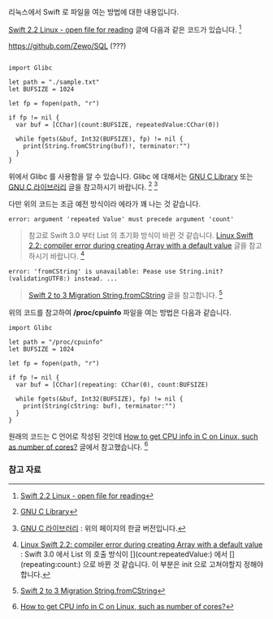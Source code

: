 리눅스에서 Swift 로 파일을 여는 방법에 대한 내용입니다.

[Swift 2.2 Linux - open file for reading](http://stackoverflow.com/questions/34296614/swift-2-2-linux-open-file-for-reading) 글에 다음과 같은 코드가 있습니다. [^stackoverflow-34296614]

https://github.com/Zewo/SQL (???)

```

import Glibc

let path = "./sample.txt"
let BUFSIZE = 1024

let fp = fopen(path, "r")

if fp != nil {
  var buf = [CChar](count:BUFSIZE, repeatedValue:CChar(0))
  
  while fgets(&buf, Int32(BUFSIZE), fp) != nil {
    print(String.fromCString(buf)!, terminator:"")
  }
}
```

위에서 Glibc 를 사용함을 알 수 있습니다. Glibc 에 대해서는 [GNU C Library](https://en.wikipedia.org/wiki/GNU_C_Library) 또는 [GNU C 라이브러리](https://ko.wikipedia.org/wiki/GNU_C_라이브러리) 글을 참고하시기 바랍니다. [^wikipedia-gnu-c] [^wikipedia-gnu-c-ko]

다만 위의 코드는 조금 예전 방식이라 에라가 꽤 나는 것 같습니다. 

`error: argument 'repeated Value' must precede argument 'count'`

> 참고로 Swift 3.0 부터 List 의 초기화 방식이 바뀐 것 같습니다. [Linux Swift 2.2: compiler error during creating Array with a default value](https://forums.developer.apple.com/thread/45218) 글을 참고하시기 바랍니다. [^forums-45218]

`error: 'fromCString' is unavailable: Pease use String.init?(validatingUTF8:) instead. ...`

> [Swift 2 to 3 Migration String.fromCString](http://stackoverflow.com/questions/39745108/swift-2-to-3-migration-string-fromcstring) 글을 참고합니다. [^stackoverflow-39745108]


위의 코드를 참고하여 **/proc/cpuinfo** 파일을 여는 방법은 다음과 같습니다.

```
import Glibc

let path = "/proc/cpuinfo"
let BUFSIZE = 1024

let fp = fopen(path, "r")

if fp != nil {
  var buf = [CChar](repeating: CChar(0), count:BUFSIZE)
  
  while fgets(&buf, Int32(BUFSIZE), fp) != nil {
    print(String(cString: buf), terminator:"")
  }
}
```

원래의 코드는 C 언어로 작성된 것인데 [How to get CPU info in C on Linux, such as number of cores?](http://stackoverflow.com/questions/9629850/how-to-get-cpu-info-in-c-on-linux-such-as-number-of-cores) 글에서 참고했습니다. [^stackoverflow-9629850]

### 참고 자료

[^stackoverflow-34296614]: [Swift 2.2 Linux - open file for reading](http://stackoverflow.com/questions/34296614/swift-2-2-linux-open-file-for-reading)

[^wikipedia-gnu-c]: [GNU C Library](https://en.wikipedia.org/wiki/GNU_C_Library)

[^wikipedia-gnu-c-ko]: [GNU C 라이브러리](https://ko.wikipedia.org/wiki/GNU_C_라이브러리) : 위의 페이지의 한글 버전입니다. 

[^forums-45218]: [Linux Swift 2.2: compiler error during creating Array with a default value](https://forums.developer.apple.com/thread/45218) : Swift 3.0 에서 List 의 호출 방식이 \[\](count:repeatedValue:) 에서 \[\](repeating:count:) 으로 바뀐 것 같습니다. 이 부분은 init 으로 고쳐야할지 정해야 합니다. 

[^stackoverflow-9629850]: [How to get CPU info in C on Linux, such as number of cores?](http://stackoverflow.com/questions/9629850/how-to-get-cpu-info-in-c-on-linux-such-as-number-of-cores)

[^stackoverflow-39745108]: [Swift 2 to 3 Migration String.fromCString](http://stackoverflow.com/questions/39745108/swift-2-to-3-migration-string-fromcstring)